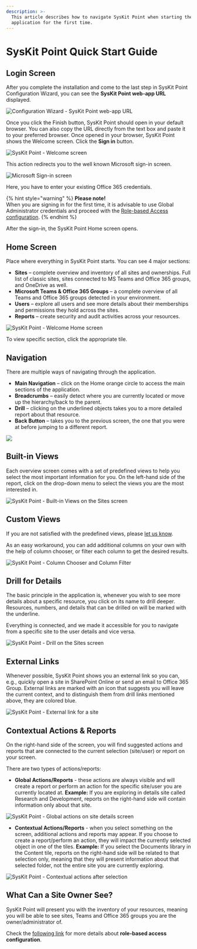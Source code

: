 ```yaml
---
description: >-
  This article describes how to navigate SysKit Point when starting the
  application for the first time.
---
```


# SysKit Point Quick Start Guide

## Login Screen

After you complete the installation and come to the last step in SysKit Point Configuration Wizard, you can see the **SysKit Point web-app URL** displayed.

![Configuration Wizard - SysKit Point web-app URL](../.gitbook/assets/syskit-point-quick-start-guide_syskit-point-web-app-url.png)

Once you click the Finish button, SysKit Point should open in your default browser. You can also copy the URL directly from the text box and paste it to your preferred browser. Once opened in your browser, SysKit Point shows the Welcome screen. Click the **Sign in** button.

![SysKit Point - Welcome screen](../.gitbook/assets/syskit-point-quick-start-guide_welcome-screen-1.png)

This action redirects you to the well known Microsoft sign-in screen.

![Microsoft Sign-in screen](../.gitbook/assets/syskit-point-quick-start-guide_microsoft-sign-in-screen.png)

Here, you have to enter your existing Office 365 credentials.

{% hint style="warning" %}
**Please note!**  
When you are signing in for the first time, it is advisable to use Global Administrator credentials and proceed with the [Role-based Access configuration](../installation-and-configuration/enable-role-based-access.md).
{% endhint %}

After the sign-in, the SysKit Point Home screen opens.

## Home Screen

Place where everything in SysKit Point starts. You can see 4 major sections:

* **Sites** – complete overview and inventory of all sites and ownerships. Full list of classic sites, sites connected to MS Teams and Office 365 groups, and OneDrive as well. 
* **Microsoft Teams & Office 365 Groups** – a complete overview of all Teams and Office 365 groups detected in your environment. 
* **Users** – explore all users and see more details about their memberships and permissions they hold across the sites. 
* **Reports** – create security and audit activities across your resources. 

![SysKit Point - Welcome Home screen](../.gitbook/assets/syskit-point-quick-start-guide_syskit-point-home-screen.png)

To view specific section, click the appropriate tile.

## Navigation

There are multiple ways of navigating through the application.

* **Main Navigation** – click on the Home orange circle to access the main sections of the application. 
* **Breadcrumbs** – easily detect where you are currently located or move up the hierarchy/back to the parent. 
* **Drill** – clicking on the underlined objects takes you to a more detailed report about that resource. 
* **Back Button** – takes you to the previous screen, the one that you were at before jumping to a different report. 

![](../.gitbook/assets/syskit-point-quick-start-guide_navigation-elements.png)

## Built-in Views

Each overview screen comes with a set of predefined views to help you select the most important information for you. On the left-hand side of the report, click on the drop-down menu to select the views you are the most interested in.

![SysKit Point - Built-in Views on the Sites screen](../.gitbook/assets/syskit-point-quick-start-guide_syskit-point-built-in-views-on-the-sites-screen.png)

## Custom Views

If you are not satisfied with the predefined views, please [let us know](https://feedback.syskit.com/).

As an easy workaround, you can add additional columns on your own with the help of column chooser, or filter each column to get the desired results.

![SysKit Point - Column Chooser and Column Filter](../.gitbook/assets/syskit-point-quick-start-guide_syskit-point-column-chooser-and-column-filter.png)

## Drill for Details

The basic principle in the application is, whenever you wish to see more details about a specific resource, you click on its name to drill deeper. Resources, numbers, and details that can be drilled on will be marked with the underline.

Everything is connected, and we made it accessible for you to navigate from a specific site to the user details and vice versa.

![SysKit Point - Drill on the Sites screen](../.gitbook/assets/syskit-point-quick-start-guide_syskit-point-drill-on-the-sites-screen.png)

## External Links

Whenever possible, SysKit Point shows you an external link so you can, e.g., quickly open a site in SharePoint Online or send an email to Office 365 Group. External links are marked with an icon that suggests you will leave the current context, and to distinguish them from drill links mentioned above, they are colored blue.

![SysKit Point - External link for a site](../.gitbook/assets/syskit-point-quick-start-guide_syskit-point-external-link-for-a-site.png)

## Contextual Actions & Reports

On the right-hand side of the screen, you will find suggested actions and reports that are connected to the current selection \(site/user\) or report on your screen.

There are two types of actions/reports:

* **Global Actions/Reports** - these actions are always visible and will create a report or perform an action for the specific site/user you are currently located at. **Example:** If you are exploring in details site called Research and Development, reports on the right-hand side will contain information only about that site.

![SysKit Point - Global actions on site details screen](../.gitbook/assets/syskit-point-quick-start-guide_syskit-point-global-actions-on-site-details-screen.png)

* **Contextual Actions/Reports** - when you select something on the screen, additional actions and reports may appear. If you choose to create a report/perform an action, they will impact the currently selected object in one of the tiles. **Example:** If you select the Documents library in the Content tile, reports on the right-hand side will be related to that selection only, meaning that they will present information about that selected folder, not the entire site you are currently exploring.

![SysKit Point - Contextual actions after selection](../.gitbook/assets/syskit-point-quick-start-guide_syskit-point-contextual-actions-after-selection.png)

## **What Can a Site Owner See?**

SysKit Point will present you with the inventory of your resources, meaning you will be able to see sites, Teams and Office 365 groups you are the owner/administrator of.

Check the [following link](../installation-and-configuration/enable-role-based-access.md) for more details about **role-based access configuration**.

